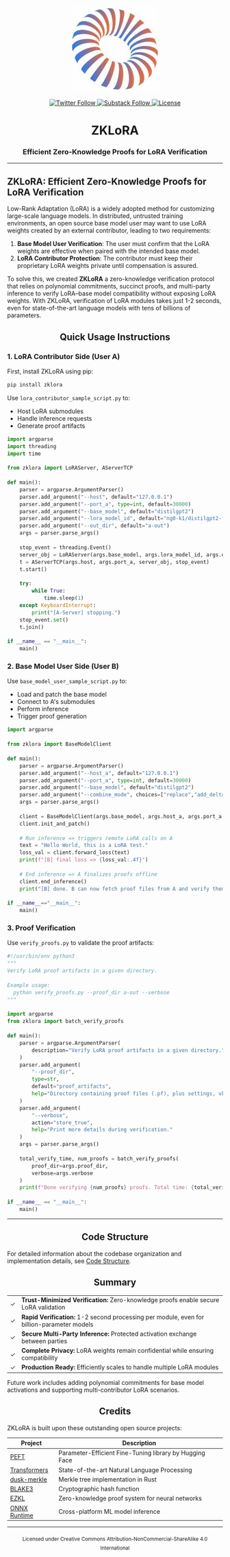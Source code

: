 <p align="center">
  <img src="paper/figs/bagel-logo.png" alt="Bagel Logo" width="200"/>
</p>

<p align="center">
  <a href="https://twitter.com/bagelopenAI">
    <img src="https://img.shields.io/twitter/follow/bagelopenAI?style=flat-square" alt="Twitter Follow"/>
  </a>
  
  <a href="https://blog.bagel.net">
    <img src="https://img.shields.io/badge/Follow%20on-Substack-orange?style=flat-square&logo=substack" alt="Substack Follow"/>
  </a>
  
  <a href="https://creativecommons.org/licenses/by-nc-sa/4.0/">
    <img src="https://img.shields.io/badge/License-CC%20BY--NC--SA%204.0-lightgrey.svg?style=flat-square" alt="License"/>
  </a>
</p>

<h1 align="center">ZKLoRA</h1>
<h3 align="center">Efficient Zero-Knowledge Proofs for LoRA Verification</h3>

<hr>

## ZKLoRA: Efficient Zero-Knowledge Proofs for LoRA Verification

Low-Rank Adaptation (LoRA) is a widely adopted method for customizing large-scale language models. In distributed, untrusted training environments, an open source base model user may want to use LoRA weights created by an external contributor, leading to two requirements:

1. **Base Model User Verification**: The user must confirm that the LoRA weights are effective when paired with the intended base model.
2. **LoRA Contributor Protection**: The contributor must keep their proprietary LoRA weights private until compensation is assured.

To solve this, we created **ZKLoRA** a zero-knowledge verification protocol that relies on polynomial commitments, succinct proofs, and multi-party inference to verify LoRA–base model compatibility without exposing LoRA weights. With ZKLoRA, verification of LoRA modules takes just 1-2 seconds, even for state-of-the-art language models with tens of billions of parameters.

<h2 align="center">Quick Usage Instructions</h2>

### 1. LoRA Contributor Side (User A)

First, install ZKLoRA using pip:
```bash
pip install zklora
```

Use `lora_contributor_sample_script.py` to:
- Host LoRA submodules
- Handle inference requests
- Generate proof artifacts

```python
import argparse
import threading
import time

from zklora import LoRAServer, AServerTCP

def main():
    parser = argparse.ArgumentParser()
    parser.add_argument("--host", default="127.0.0.1")
    parser.add_argument("--port_a", type=int, default=30000)
    parser.add_argument("--base_model", default="distilgpt2")
    parser.add_argument("--lora_model_id", default="ng0-k1/distilgpt2-finetuned-es")
    parser.add_argument("--out_dir", default="a-out")
    args = parser.parse_args()

    stop_event = threading.Event()
    server_obj = LoRAServer(args.base_model, args.lora_model_id, args.out_dir)
    t = AServerTCP(args.host, args.port_a, server_obj, stop_event)
    t.start()

    try:
        while True:
            time.sleep(1)
    except KeyboardInterrupt:
        print("[A-Server] stopping.")
    stop_event.set()
    t.join()

if __name__ == "__main__":
    main()
```

### 2. Base Model User Side (User B)

Use `base_model_user_sample_script.py` to:
- Load and patch the base model
- Connect to A's submodules
- Perform inference
- Trigger proof generation

```python
import argparse

from zklora import BaseModelClient

def main():
    parser = argparse.ArgumentParser()
    parser.add_argument("--host_a", default="127.0.0.1")
    parser.add_argument("--port_a", type=int, default=30000)
    parser.add_argument("--base_model", default="distilgpt2")
    parser.add_argument("--combine_mode", choices=["replace","add_delta"], default="add_delta")
    args = parser.parse_args()

    client = BaseModelClient(args.base_model, args.host_a, args.port_a, args.combine_mode)
    client.init_and_patch()

    # Run inference => triggers remote LoRA calls on A
    text = "Hello World, this is a LoRA test."
    loss_val = client.forward_loss(text)
    print(f"[B] final loss => {loss_val:.4f}")

    # End inference => A finalizes proofs offline
    client.end_inference()
    print("[B] done. B can now fetch proof files from A and verify them offline.")

if __name__=="__main__":
    main()
```

### 3. Proof Verification

Use `verify_proofs.py` to validate the proof artifacts:

```python
#!/usr/bin/env python3
"""
Verify LoRA proof artifacts in a given directory.

Example usage:
  python verify_proofs.py --proof_dir a-out --verbose
"""

import argparse
from zklora import batch_verify_proofs

def main():
    parser = argparse.ArgumentParser(
        description="Verify LoRA proof artifacts in a given directory."
    )
    parser.add_argument(
        "--proof_dir",
        type=str,
        default="proof_artifacts",
        help="Directory containing proof files (.pf), plus settings, vk, srs."
    )
    parser.add_argument(
        "--verbose",
        action="store_true",
        help="Print more details during verification."
    )
    args = parser.parse_args()

    total_verify_time, num_proofs = batch_verify_proofs(
        proof_dir=args.proof_dir,
        verbose=args.verbose
    )
    print(f"Done verifying {num_proofs} proofs. Total time: {total_verify_time:.2f}s")

if __name__ == "__main__":
    main()
```

<hr>

<h2 align="center">Code Structure</h2>

For detailed information about the codebase organization and implementation details, see [Code Structure](src/zklora/README.md).

<h2 align="center">Summary</h2>

<table>
<tr>
<td>✓</td><td><strong>Trust-Minimized Verification:</strong> Zero-knowledge proofs enable secure LoRA validation</td>
</tr>
<tr>
<td>✓</td><td><strong>Rapid Verification:</strong> 1-2 second processing per module, even for billion-parameter models</td>
</tr>
<tr>
<td>✓</td><td><strong>Secure Multi-Party Inference:</strong> Protected activation exchange between parties</td>
</tr>
<tr>
<td>✓</td><td><strong>Complete Privacy:</strong> LoRA weights remain confidential while ensuring compatibility</td>
</tr>
<tr>
<td>✓</td><td><strong>Production Ready:</strong> Efficiently scales to handle multiple LoRA modules</td>
</tr>
</table>

Future work includes adding polynomial commitments for base model activations and supporting multi-contributor LoRA scenarios.

<h2 align="center">Credits</h2>

ZKLoRA is built upon these outstanding open source projects:

| Project | Description |
|---------|-------------|
| [PEFT](https://github.com/huggingface/peft) | Parameter-Efficient Fine-Tuning library by Hugging Face |
| [Transformers](https://github.com/huggingface/transformers) | State-of-the-art Natural Language Processing |
| [dusk-merkle](https://github.com/dusk-network/dusk-merkle) | Merkle tree implementation in Rust |
| [BLAKE3](https://github.com/BLAKE3-team/BLAKE3) | Cryptographic hash function |
| [EZKL](https://github.com/zkonduit/ezkl) | Zero-knowledge proof system for neural networks |
| [ONNX Runtime](https://github.com/microsoft/onnxruntime) | Cross-platform ML model inference |

<hr>

<p align="center">
<sub>Licensed under Creative Commons Attribution-NonCommercial-ShareAlike 4.0 International</sub>
</p>